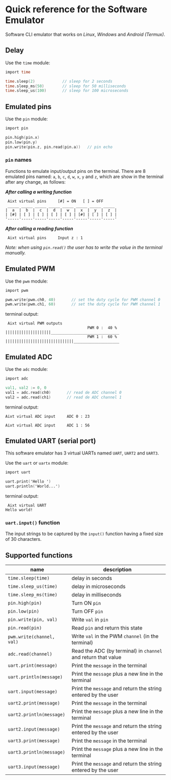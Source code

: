 # Quick reference for the Software Emulator
Software CLI emulator that works on _Linux_, _Windows_ and _Android (Termux)_.


## Delay
Use the `time` module:

```v
import time

time.sleep(2)            // sleep for 2 seconds
time.sleep_ms(50)        // sleep for 50 milliseconds
time.sleep_us(100)       // sleep for 100 microseconds
```


## Emulated pins
Use the `pin` module:

```v
import pin

pin.high(pin.x)
pin.low(pin.y)
pin.write(pin.z, pin.read(pin.a))   // pin echo
```

### `pin` names
Functions to emulate input/output pins on the terminal. There are 8 emulated pins named: `a`, `b`, `c`, `d`, `w`, `x`, `y` and `z`, which are show in the terminal after any change, as follows:

_**After calling a writing function**_
```
 Aixt virtual pins     [#] = ON   [ ] = OFF
 _____ _____ _____ _____ _____ _____ _____ _____
|  a  |  b  |  c  |  d  |  w  |  x  |  y  |  z  |
| [#] | [ ] | [ ] | [ ] | [ ] | [#] | [ ] | [ ] |
'-----'-----'-----'-----'-----'-----'-----'-----'
```
_**After calling a reading function**_
```
 Aixt virtual pins     Input z : 1
```

_Note: when using `pin.read()` the user has to write the value in the terminal manually._


## Emulated PWM
Use the `pwm` module:

```v
import pwm

pwm.write(pwm.ch0, 40)       // set the duty cycle for PWM channel 0
pwm.write(pwm.ch1, 60)       // set the duty cycle for PWM channel 1
```

terminal output:
```
 Aixt virtual PWM outputs
                                    PWM 0 :  40 %
||||||||||||||||||||______________________________
                                    PWM 1 :  60 %
||||||||||||||||||||||||||||||____________________
```


## Emulated ADC
Use the `adc` module:

```v
import adc

val1, val2 := 0, 0
val1 = adc.read(ch0)       // read de ADC channel 0
val2 = adc.read(ch1)       // read de ADC channel 1
```

terminal output:
```
Aixt virtual ADC input     ADC 0 : 23
```
```
Aixt virtual ADC input     ADC 1 : 56
```


## Emulated UART (serial port)
This software emulator has 3 virtual UARTs named `UART`, `UART2` and `UART3`.

Use the `uart` or `uartx` module:

```v
import uart

uart.print('Hello ')
uart.println('World...')
```

terminal output:
```
 Aixt virtual UART
Hello world!
```

### `uart.input()` function
The input strings to be captured by the `input()` function having a fixed size of 30 characters.


## Supported functions
name                        | description
----------------------------|---------------------------------------------------------------
`time.sleep(time)`          | delay in seconds
`time.sleep_us(time)`       | delay in microseconds
`time.sleep_ms(time)`       | delay in milliseconds
`pin.high(pin)`             | Turn ON `pin`
`pin.low(pin)`              | Turn OFF `pin`
`pin.write(pin, val)`       | Write `val` in `pin`
`pin.read(pin)`             | Read `pin` and return this state
`pwm.write(channel, val)`   | Write `val` in the PWM `channel` (in the terminal)
`adc.read(channel)`         | Read the ADC (by terminal) in `channel` and return that value 
`uart.print(message)`       | Print the `message` in the terminal
`uart.println(message)`     | Print the `message` plus a new line in the terminal
`uart.input(message)`       | Print the `message` and return the string entered by the user
`uart2.print(message)`      | Print the `message` in the terminal
`uart2.println(message)`    | Print the `message` plus a new line in the terminal
`uart2.input(message)`      | Print the `message` and return the string entered by the user 
`uart3.print(message)`      | Print the `message` in the terminal
`uart3.println(message)`    | Print the `message` plus a new line in the terminal
`uart3.input(message)`      | Print the `message` and return the string entered by the user  